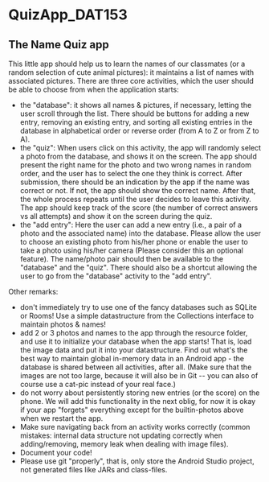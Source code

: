 # QuizApp_DAT153

## The Name Quiz app
This little app should help us to learn the names of our classmates (or a random selection of cute animal pictures): it maintains a list of names with associated pictures. There are three core activities, which the user should be able to choose from when the application starts:

* the "database": it shows all names & pictures, if necessary, letting the user scroll through the list. There should be buttons for adding a new entry, removing an existing entry, and sorting all existing entries in the database in alphabetical order or reverse order (from A to Z or from Z to A).
* the "quiz": When users click on this activity, the app will randomly select a photo from the database, and shows it on the screen. The app should present the right name for the photo and two wrong names in random order, and the user has to select the one they think is correct. After submission, there should be an indication by the app if the name was correct or not. If not, the app should show the correct name. After that, the whole process repeats until the user decides to leave this activity. The app should keep track of the score (the number of correct answers vs all attempts) and show it on the screen during the quiz.
* the "add entry": Here the user can add a new entry (i.e., a pair of a photo and the associated name) into the database. Please allow the user to choose an existing photo from his/her phone or enable the user to take a photo using his/her camera (Please consider this an optional feature). The name/photo pair should then be available to the "database" and the "quiz". There should also be a shortcut allowing the user to go from the "database" activity to the "add entry".

Other remarks:

* don't immediately try to use one of the fancy databases such as SQLite or Rooms! Use a simple datastructure from the Collections interface to maintain photos & names!
* add 2 or 3 photos and names to the app through the resource folder, and use it to initialize your database when the app starts! That is, load the image data and put it into your datastructure. Find out what's the best way to maintain global in-memory data in an Android app - the database is shared between all activities, after all. (Make sure that the images are not too large, because it will also be in Git -- you can also of course use a cat-pic instead of your real face.)
* do not worry about persistently storing new entries (or the score) on the phone. We will add this functionality in the next oblig, for now it is okay if your app "forgets" everything except for the builtin-photos above when we restart the app.
* Make sure navigating back from an activity works correctly (common mistakes: internal data structure not updating correctly when adding/removing, memory leak when dealing with image files).
* Document your code!
* Please use git "properly", that is, only store the Android Studio project, not generated files like JARs and class-files.
